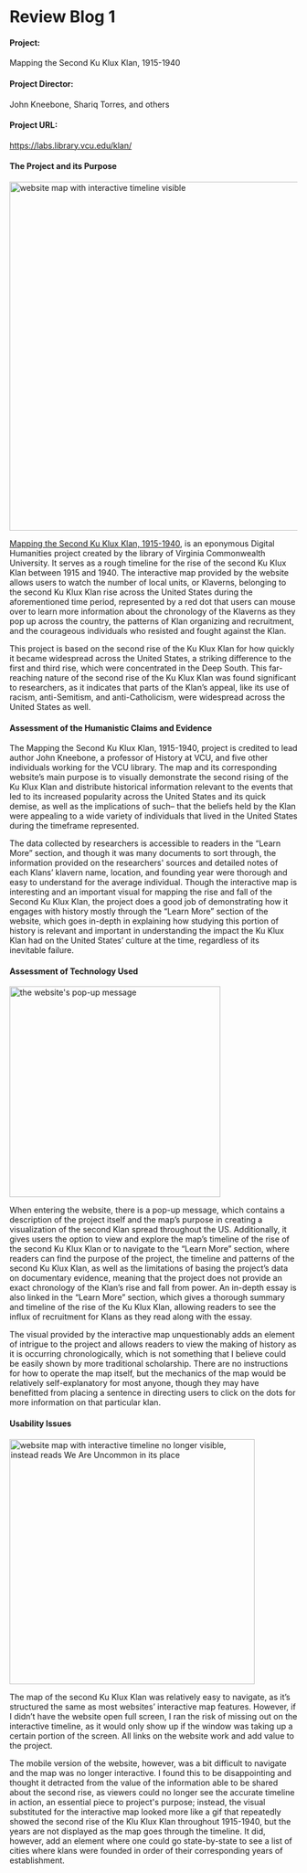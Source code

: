 # Review Blog 1

#### Project:
Mapping the Second Ku Klux Klan, 1915-1940

#### Project Director:
John Kneebone, Shariq Torres, and others

#### Project URL:
https://labs.library.vcu.edu/klan/ 

#### The Project and its Purpose
<img width="611" alt="website map with interactive timeline visible" src="https://user-images.githubusercontent.com/112186152/191649770-c5248ecb-d415-4c5b-99b2-ed104cee7dfc.png">

[Mapping the Second Ku Klux Klan, 1915-1940](https://labs.library.vcu.edu/klan/), is an eponymous Digital Humanities project created by the library of Virginia Commonwealth University. It serves as a rough timeline for the rise of the second Ku Klux Klan between 1915 and 1940. The interactive map provided by the website allows users to watch the number of local units, or Klaverns, belonging to the second Ku Klux Klan rise across the United States during the aforementioned time period, represented by a red dot that users can mouse over to learn more information about the chronology of the Klaverns as they pop up across the country, the patterns of Klan organizing and recruitment, and the courageous individuals who resisted and fought against the Klan. 

This project is based on the second rise of the Ku Klux Klan for how quickly it became widespread across the United States, a striking difference to the first and third rise, which were concentrated in the Deep South. This far-reaching nature of the second rise of the Ku Klux Klan was found significant to researchers, as it indicates that parts of the Klan’s appeal, like its use of racism, anti-Semitism, and anti-Catholicism, were widespread across the United States as well. 

#### Assessment of the Humanistic Claims and Evidence

The Mapping the Second Ku Klux Klan, 1915-1940, project is credited to lead author John Kneebone, a professor of History at VCU, and five other individuals working for the VCU library. The map and its corresponding website’s main purpose is to visually demonstrate the second rising of the Ku Klux Klan and distribute historical information relevant to the events that led to its increased popularity across the United States and its quick demise, as well as the implications of such– that the beliefs held by the Klan were appealing to a wide variety of individuals that lived in the United States during the timeframe represented. 

The data collected by researchers is accessible to readers in the “Learn More” section, and though it was many documents to sort through, the information provided on the researchers' sources and detailed notes of each Klans’ klavern name, location, and founding year were thorough and easy to understand for the average individual. Though the interactive map is interesting and an important visual for mapping the rise and fall of the Second Ku Klux Klan, the project does a good job of demonstrating how it engages with history mostly through the “Learn More” section of the website, which goes in-depth in explaining how studying this portion of history is relevant and important in understanding the impact the Ku Klux Klan had on the United States’ culture at the time, regardless of its inevitable failure. 

#### Assessment of Technology Used 
<img width="369" alt="the website's pop-up message" src="https://user-images.githubusercontent.com/112186152/191648499-dedbaef8-9f73-4d44-a2d7-270d0320a072.png">

When entering the website, there is a pop-up message, which contains a description of the project itself and the map’s purpose in creating a visualization of the second Klan spread throughout the US. Additionally, it gives users the option to view and explore the map’s timeline of the rise of the second Ku Klux Klan or to navigate to the “Learn More” section, where readers can find the purpose of the project, the timeline and patterns of the second Ku Klux Klan, as well as the limitations of basing the project’s data on documentary evidence, meaning that the project does not provide an exact chronology of the Klan’s rise and fall from power. An in-depth essay is also linked in the “Learn More” section, which gives a thorough summary and timeline of the rise of the Ku Klux Klan, allowing readers to see the influx of recruitment for Klans as they read along with the essay. 

The visual provided by the interactive map unquestionably adds an element of intrigue to the project and allows readers to view the making of history as it is occurring chronologically, which is not something that I believe could be easily shown by more traditional scholarship. There are no instructions for how to operate the map itself, but the mechanics of the map would be relatively self-explanatory for most anyone, though they may have benefitted from placing a sentence in directing users to click on the dots for more information on that particular klan. 

#### Usability Issues
<img width="429" alt="website map with interactive timeline no longer visible, instead reads We Are Uncommon in its place" src="https://user-images.githubusercontent.com/112186152/191650075-b2161bd7-798f-444d-bbd1-bc77e536113e.png">

The map of the second Ku Klux Klan was relatively easy to navigate, as it’s structured the same as most websites’ interactive map features. However, if I didn’t have the website open full screen, I ran the risk of missing out on the interactive timeline, as it would only show up if the window was taking up a certain portion of the screen. All links on the website work and add value to the project. 

The mobile version of the website, however, was a bit difficult to navigate and the map was no longer interactive. I found this to be disappointing and thought it detracted from the value of the information able to be shared about the second rise, as viewers could no longer see the accurate timeline in action, an essential piece to project's purpose; instead, the visual substituted for the interactive map looked more like a gif that repeatedly showed the second rise of the Klu Klux Klan throughout 1915-1940, but the years are not displayed as the map goes through the timeline. It did, however, add an element where one could go state-by-state to see a list of cities where klans were founded in order of their corresponding years of establishment.

